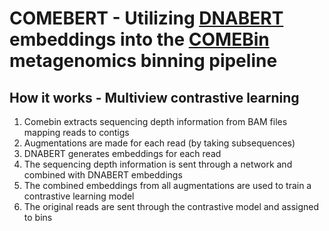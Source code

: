 # COMEBERT - Utilizing [DNABERT](https://arxiv.org/abs/2402.08777) embeddings into the [COMEBin](https://github.com/ziyewang/COMEBin) metagenomics binning pipeline

## How it works - Multiview contrastive learning

1. Comebin extracts sequencing depth information from BAM files mapping reads to contigs
2. Augmentations are made for each read (by taking subsequences)
3. DNABERT generates embeddings for each read
4. The sequencing depth information is sent through a network and combined with DNABERT embeddings
5. The combined embeddings from all augmentations are used to train a contrastive learning model
6. The original reads are sent through the contrastive model and assigned to bins
